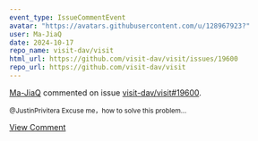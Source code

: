 ```yaml
---
event_type: IssueCommentEvent
avatar: "https://avatars.githubusercontent.com/u/128967923?"
user: Ma-JiaQ
date: 2024-10-17
repo_name: visit-dav/visit
html_url: https://github.com/visit-dav/visit/issues/19600
repo_url: https://github.com/visit-dav/visit
---
```


<a href='https://github.com/Ma-JiaQ' target='_blank'>Ma-JiaQ</a> commented on issue <a href='https://github.com/visit-dav/visit/issues/19600' target='_blank'>visit-dav/visit#19600</a>.

<small>@JustinPrivitera Excuse me，how to solve this problem...</small>

<a href='https://github.com/visit-dav/visit/issues/19600' target='_blank'>View Comment</a>